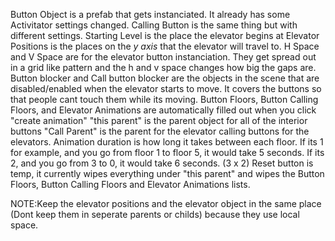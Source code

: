 Button Object is a prefab that gets instanciated. It already has some Activitator settings changed. 
Calling Button is the same thing but with different settings. 
Starting Level is the place the elevator begins at
Elevator Positions is the places on the *y axis* that the elevator will travel to. 
H Space and V Space are for the elevator button instanciation. They get spread out in a grid like pattern and the h and v space changes how big the gaps are.
Button blocker and Call button blocker are the objects in the scene that are disabled/enabled when the elevator starts to move. It covers the buttons so that people cant touch them while its moving.
Button Floors, Button Calling Floors, and Elevator Animations are automatically filled out when you click "create animation"
"this parent" is the parent object for all of the interior buttons
"Call Parent" is the parent for the elevator calling buttons for the elevators. 
Animation duration is how long it takes between each floor. If its 1 for example, and you go from floor 1 to floor 5, it would take 5 seconds. If its 2, and you go from 3 to 0, it would take 6 seconds. (3 x 2)
Reset button is temp, it currently wipes everything under "this parent" and wipes the Button Floors, Button Calling Floors and Elevator Animations lists.


NOTE:Keep the elevator positions and the elevator object in the same place (Dont keep them in seperate parents or childs) because they use local space.
